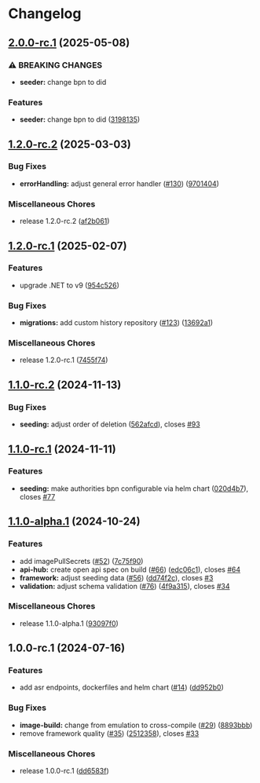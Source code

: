 # Changelog

## [2.0.0-rc.1](https://github.com/eclipse-tractusx/ssi-authority-schema-registry/compare/v1.2.0-rc.2...v2.0.0-rc.1) (2025-05-08)

### ⚠ BREAKING CHANGES

* **seeder:** change bpn to did

### Features

* **seeder:** change bpn to did ([3198135](https://github.com/eclipse-tractusx/ssi-authority-schema-registry/commit/3198135db78513c6cf68b824385890a2779ccb0c))

## [1.2.0-rc.2](https://github.com/eclipse-tractusx/ssi-authority-schema-registry/compare/v1.2.0-rc.1...v1.2.0-rc.2) (2025-03-03)


### Bug Fixes

* **errorHandling:** adjust general error handler ([#130](https://github.com/eclipse-tractusx/ssi-authority-schema-registry/issues/130)) ([9701404](https://github.com/eclipse-tractusx/ssi-authority-schema-registry/commit/970140488320978ef60430f5a8301ef0bd497725))


### Miscellaneous Chores

* release 1.2.0-rc.2 ([af2b061](https://github.com/eclipse-tractusx/ssi-authority-schema-registry/commit/af2b06166c5176a38614efa03a5a982896ba1782))

## [1.2.0-rc.1](https://github.com/eclipse-tractusx/ssi-authority-schema-registry/compare/v1.1.0...v1.2.0-rc.1) (2025-02-07)


### Features

* upgrade .NET to v9 ([954c526](https://github.com/eclipse-tractusx/ssi-authority-schema-registry/commit/954c5260f554134f5bae2b13296993e04638d506))


### Bug Fixes

* **migrations:** add custom history repository ([#123](https://github.com/eclipse-tractusx/ssi-authority-schema-registry/issues/123)) ([13692a1](https://github.com/eclipse-tractusx/ssi-authority-schema-registry/commit/13692a19a32000c1792f5f52cf075eef54d5863b))


### Miscellaneous Chores

* release 1.2.0-rc.1 ([7455f74](https://github.com/eclipse-tractusx/ssi-authority-schema-registry/commit/7455f74efd6c240ea86e5405805ae5c3db04230f))

## [1.1.0-rc.2](https://github.com/eclipse-tractusx/ssi-authority-schema-registry/compare/v1.1.0-rc.1...v1.1.0-rc.2) (2024-11-13)

### Bug Fixes

* **seeding:** adjust order of deletion ([562afcd](https://github.com/eclipse-tractusx/ssi-authority-schema-registry/commit/562afcd8b870ae1e4273508b597e0faf9389b43a)), closes [#93](https://github.com/eclipse-tractusx/ssi-authority-schema-registry/issues/93)

## [1.1.0-rc.1](https://github.com/eclipse-tractusx/ssi-authority-schema-registry/compare/v1.1.0-alpha.1...v1.1.0-rc.1) (2024-11-11)

### Features

* **seeding:** make authorities bpn configurable via helm chart ([020d4b7](https://github.com/eclipse-tractusx/ssi-authority-schema-registry/commit/020d4b742c15b119ecfe3f146d91840687ba45f7)), closes [#77](https://github.com/eclipse-tractusx/ssi-authority-schema-registry/issues/77)

## [1.1.0-alpha.1](https://github.com/eclipse-tractusx/ssi-authority-schema-registry/compare/v1.0.0-rc.1...v1.1.0-alpha.1) (2024-10-24)


### Features

* add imagePullSecrets ([#52](https://github.com/eclipse-tractusx/ssi-authority-schema-registry/issues/52)) ([7c75f90](https://github.com/eclipse-tractusx/ssi-authority-schema-registry/commit/7c75f908d35692c688a49c98ea3008b66e8693bf))
* **api-hub:** create open api spec on build ([#66](https://github.com/eclipse-tractusx/ssi-authority-schema-registry/issues/66)) ([edc06c1](https://github.com/eclipse-tractusx/ssi-authority-schema-registry/commit/edc06c1c739bdbc679821a8acea79791b2f167a0)), closes [#64](https://github.com/eclipse-tractusx/ssi-authority-schema-registry/issues/64)
* **framework:** adjust seeding data ([#56](https://github.com/eclipse-tractusx/ssi-authority-schema-registry/issues/56)) ([dd74f2c](https://github.com/eclipse-tractusx/ssi-authority-schema-registry/commit/dd74f2c4bac81938ade7b92af303bdb77cc60f7c)), closes [#3](https://github.com/eclipse-tractusx/ssi-authority-schema-registry/issues/3)
* **validation:** adjust schema validation ([#76](https://github.com/eclipse-tractusx/ssi-authority-schema-registry/issues/76)) ([4f9a315](https://github.com/eclipse-tractusx/ssi-authority-schema-registry/commit/4f9a3158294b25b52624f68495deef84b9b615e6)), closes [#34](https://github.com/eclipse-tractusx/ssi-authority-schema-registry/issues/34)


### Miscellaneous Chores

* release 1.1.0-alpha.1 ([93097f0](https://github.com/eclipse-tractusx/ssi-authority-schema-registry/commit/93097f044fca637efd3e3284245f893a1595121a))

## 1.0.0-rc.1 (2024-07-16)


### Features

* add asr endpoints, dockerfiles and helm chart ([#14](https://github.com/eclipse-tractusx/ssi-authority-schema-registry/issues/14)) ([dd952b0](https://github.com/eclipse-tractusx/ssi-authority-schema-registry/commit/dd952b07bb082dc2db64768b120f18dcd96bcdb8))


### Bug Fixes

* **image-build:** change from emulation to cross-compile ([#29](https://github.com/eclipse-tractusx/ssi-authority-schema-registry/issues/29)) ([8893bbb](https://github.com/eclipse-tractusx/ssi-authority-schema-registry/commit/8893bbb5bd7ec6843684cb167553c1084bcd5fbf))
* remove framework quality ([#35](https://github.com/eclipse-tractusx/ssi-authority-schema-registry/issues/35)) ([2512358](https://github.com/eclipse-tractusx/ssi-authority-schema-registry/commit/2512358a501726cf6545e7a41eb551a028e3cd91)), closes [#33](https://github.com/eclipse-tractusx/ssi-authority-schema-registry/issues/33)


### Miscellaneous Chores

* release 1.0.0-rc.1 ([dd6583f](https://github.com/eclipse-tractusx/ssi-authority-schema-registry/commit/dd6583fb6e71e5a3f06775da1126fd6f7221fe9d))
